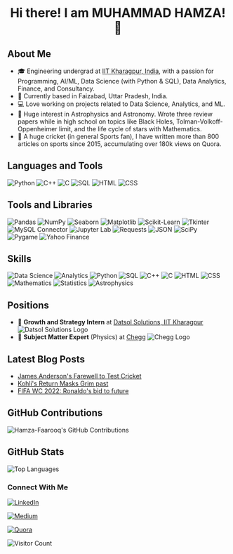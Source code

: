 
<div align="center">
  <h3 style="font-size: 2em;" > Hi there! I am MUHAMMAD HAMZA! 👋 </h3>
</div>



## About Me
- 🎓 Engineering undergrad at [IIT Kharagpur, India](https://www.iitkgp.ac.in), with a passion for Programming, AI/ML, Data Science (with Python & SQL), Data Analytics, Finance, and Consultancy.
- 📍 Currently based in Faizabad, Uttar Pradesh, India.
- 💻 Love working on projects related to Data Science, Analytics, and ML.
- 🌌 Huge interest in Astrophysics and Astronomy. Wrote three review papers while in high school on topics like Black Holes, Tolman-Volkoff-Oppenheimer limit, and the life cycle of stars with Mathematics.
- 🏏 A huge cricket (in general Sports fan), I have written more than 800 articles on sports since 2015, accumulating over 180k views on Quora.


## Languages and Tools
![Python](https://img.shields.io/badge/Python-3776AB?style=for-the-badge&logo=python&logoColor=white)
![C++](https://img.shields.io/badge/C%2B%2B-00599C?style=for-the-badge&logo=c%2B%2B&logoColor=white)
![C](https://img.shields.io/badge/C-00599C?style=for-the-badge&logo=c&logoColor=white)
![SQL](https://img.shields.io/badge/SQL-4479A1?style=for-the-badge&logo=postgresql&logoColor=white)
![HTML](https://img.shields.io/badge/HTML5-E34F26?style=for-the-badge&logo=html5&logoColor=white)
![CSS](https://img.shields.io/badge/CSS3-1572B6?style=for-the-badge&logo=css3&logoColor=white)

## Tools and Libraries
![Pandas](https://img.shields.io/badge/Pandas-150458?style=for-the-badge&logo=pandas&logoColor=white)
![NumPy](https://img.shields.io/badge/NumPy-013243?style=for-the-badge&logo=numpy&logoColor=white)
![Seaborn](https://img.shields.io/badge/Seaborn-3776AB?style=for-the-badge&logo=python&logoColor=white)
![Matplotlib](https://img.shields.io/badge/Matplotlib-3776AB?style=for-the-badge&logo=python&logoColor=white)
![Scikit-Learn](https://img.shields.io/badge/Scikit--Learn-F7931E?style=for-the-badge&logo=scikit-learn&logoColor=white)
![Tkinter](https://img.shields.io/badge/Tkinter-FF6F00?style=for-the-badge&logo=python&logoColor=white)
![MySQL Connector](https://img.shields.io/badge/MySQL%20Connector-4479A1?style=for-the-badge&logo=mysql&logoColor=white)
![Jupyter Lab](https://img.shields.io/badge/Jupyter%20Lab-F37626?style=for-the-badge&logo=jupyter&logoColor=white)
![Requests](https://img.shields.io/badge/Requests-000000?style=for-the-badge&logo=python&logoColor=white)
![JSON](https://img.shields.io/badge/JSON-000000?style=for-the-badge&logo=json&logoColor=white)
![SciPy](https://img.shields.io/badge/SciPy-000000?style=for-the-badge&logo=scipy&logoColor=white)
![Pygame](https://img.shields.io/badge/Pygame-000000?style=for-the-badge&logo=python&logoColor=white)
![Yahoo Finance](https://img.shields.io/badge/Yahoo%20Finance-000000?style=for-the-badge&logo=yahoo&logoColor=white)


## Skills
![Data Science](https://img.shields.io/badge/Data%20Science-3776AB?style=for-the-badge&logo=python&logoColor=white)
![Analytics](https://img.shields.io/badge/Analytics-00BFFF?style=for-the-badge&logo=chart-bar&logoColor=white)
![Python](https://img.shields.io/badge/Python-3776AB?style=for-the-badge&logo=python&logoColor=white)
![SQL](https://img.shields.io/badge/SQL-4479A1?style=for-the-badge&logo=postgresql&logoColor=white)
![C++](https://img.shields.io/badge/C%2B%2B-00599C?style=for-the-badge&logo=c%2B%2B&logoColor=white)
![C](https://img.shields.io/badge/C-00599C?style=for-the-badge&logo=c&logoColor=white)
![HTML](https://img.shields.io/badge/HTML5-E34F26?style=for-the-badge&logo=html5&logoColor=white)
![CSS](https://img.shields.io/badge/CSS3-1572B6?style=for-the-badge&logo=css3&logoColor=white)
![Mathematics](https://img.shields.io/badge/Mathematics-FF6F00?style=for-the-badge&logo=mathworks&logoColor=white)
![Statistics](https://img.shields.io/badge/Statistics-00CED1?style=for-the-badge&logo=chart-pie&logoColor=white)
![Astrophysics](https://img.shields.io/badge/Astrophysics-8A2BE2?style=for-the-badge&logo=astronomy&logoColor=white)

## Positions
- 🌟 **Growth and Strategy Intern** at [Datsol Solutions, IIT Kharagpur](https://www.datsol.com)
    ![Datsol Solutions Logo](https://images.app.goo.gl/tgc1jVctpGAKLWaF9)
- 🌟 **Subject Matter Expert** (Physics) at [Chegg](https://www.chegg.com)
  ![Chegg Logo](https://images.app.goo.gl/7pKrVCQPRYsCDwH46)

## Latest Blog Posts
- [James Anderson's Farewell to Test Cricket](https://medium.com/@_hamza/andersons-final-frontier-lord-s-july-24-6268604dc6af)
- [Kohli's Return Masks Grim past](https://medium.com/@_hamza/he-came-he-saw-he-conquered-0b154e2fde6a)
- [FIFA WC 2022: Ronaldo's bid to future](https://medium.com/@_hamza/ronaldos-final-wc-ends-in-teary-farewell-ff0badd315a0)


## GitHub Contributions
![Hamza-Faarooq's GitHub Contributions](https://github-readme-streak-stats.herokuapp.com/?user=Hamza-Faarooq)

## GitHub Stats
![Top Languages](https://github-readme-stats.vercel.app/api/top-langs/?username=Hamza-Faarooq&layout=compact&theme=radical)


### Connect With Me
  
[![LinkedIn](https://img.shields.io/badge/LinkedIn-0077B5?style=for-the-badge&logo=linkedin&logoColor=white)](https://www.linkedin.com/in/muhammad-hamza-i-hamid-784903204?utm_source=share&utm_campaign=share_via&utm_content=profile&utm_medium=android_app)

[![Medium](https://img.shields.io/badge/Medium-000000?style=for-the-badge&logo=medium&logoColor=white)](https://medium.com/@_hamza)

[![Quora](https://img.shields.io/badge/Quora-B92B27?style=for-the-badge&logo=quora&logoColor=white)](https://www.quora.com/profile/Muhammad-Hamza-1682)

![Visitor Count](https://visitor-badge.laobi.icu/badge?page_id=Hamza-Faarooq.Hamza-Faarooq)


<!---
Hamza-Faarooq/Hamza-Faarooq is a ✨ special ✨ repository because its `README.md` (this file) appears on your GitHub profile.
You can click the Preview link to take a look at your changes.
--->
